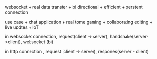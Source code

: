 
websocket
    + real data transfer
    + bi directional
    + efficient
    + perstent connection

use case
    + chat application
    + real tome gaming
    + collaborating editing
    + live updtes
    + IoT

in websocket connection, request(client -> server), handshake(server->client), websocket (bi)

in http connection , request (client -> server), respones(server - client)


<!-- add this in main class
@EnableWebSocket -->

































